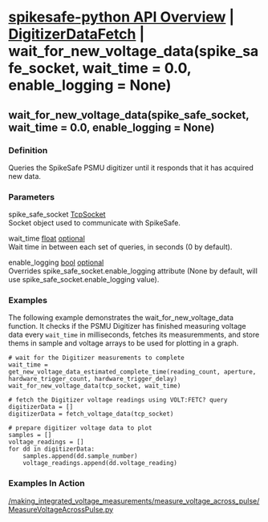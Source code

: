 # [spikesafe-python API Overview](/spikesafe_python_lib_docs/README.md) | [DigitizerDataFetch](/spikesafe_python_lib_docs/DigitizerDataFetch/README.md) | wait_for_new_voltage_data(spike_safe_socket, wait_time = 0.0, enable_logging = None)

## wait_for_new_voltage_data(spike_safe_socket, wait_time = 0.0, enable_logging = None)

### Definition
Queries the SpikeSafe PSMU digitizer until it responds that it has acquired new data.

### Parameters
spike_safe_socket [TcpSocket](/spikesafe_python_lib_docs/TcpSocket/README.md)  
Socket object used to communicate with SpikeSafe.

wait_time [float](https://docs.python.org/3/library/functions.html#float) [optional](https://docs.python.org/3/library/typing.html#typing.Optional)  
Wait time in between each set of queries, in seconds (0 by default).

enable_logging [bool](https://docs.python.org/3/library/stdtypes.html#boolean-values) [optional](https://docs.python.org/3/library/typing.html#typing.Optional)  
Overrides spike_safe_socket.enable_logging attribute (None by default, will use spike_safe_socket.enable_logging value).

### Examples
The following example demonstrates the wait_for_new_voltage_data function. It checks if the PSMU Digitizer has finished measuring voltage data every `wait_time` in milliseconds, fetches its measuremments, and store thems in sample and voltage arrays to be used for plotting in a graph.
```
# wait for the Digitizer measurements to complete 
wait_time = get_new_voltage_data_estimated_complete_time(reading_count, aperture, hardware_trigger_count, hardware_trigger_delay)
wait_for_new_voltage_data(tcp_socket, wait_time)

# fetch the Digitizer voltage readings using VOLT:FETC? query
digitizerData = []
digitizerData = fetch_voltage_data(tcp_socket)

# prepare digitizer voltage data to plot
samples = []
voltage_readings = []
for dd in digitizerData:
    samples.append(dd.sample_number)
    voltage_readings.append(dd.voltage_reading)
```

### Examples In Action
[/making_integrated_voltage_measurements/measure_voltage_across_pulse/MeasureVoltageAcrossPulse.py](/making_integrated_voltage_measurements/measure_voltage_across_pulse/MeasureVoltageAcrossPulse.py)